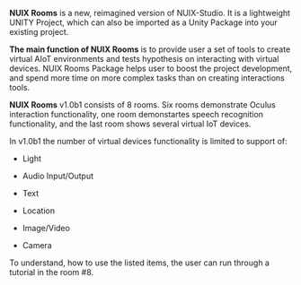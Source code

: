 **NUIX Rooms** is a new, reimagined version of NUIX-Studio. It is a lightweight UNITY Project, which can also be imported as a Unity Package into your existing project. 

**The main function of NUIX Rooms** is to provide user a set of tools to create virtual AIoT environments and tests hypothesis on interacting with virtual devices. NUIX Rooms Package helps user to boost the project development, and spend more time on more complex tasks than on creating interactions tools.



**NUIX Rooms** v1.0b1 consists of 8 rooms. Six rooms demonstrate Oculus interaction functionality, one room demonstartes speech recognition functionality, and the last room shows several virtual IoT devices. 

In v1.0b1 the number of virtual devices functionality is limited to support of:

- Light

- Audio Input/Output

- Text

- Location

- Image/Video

- Camera

To understand, how to use the listed items, the user can run through a tutorial in the room #8.




